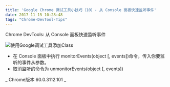 ```yaml
---
title: 'Google Chrome 调试工具小技巧（10）- 从 Console 面板快速监听事件'
date: 2017-11-15 10:28:48
tags: "Chrome-DevTool-Tips"
---
```

Chrome DevTools:  从 Console 面板快速监听事件

![使用Google调试工具添加Class](/images/tip10.gif)

- 在 Console 面板中执行 monitorEvents(object [, events])命令，传入你要监听的事件从参数。
- 取消监听的命令为 unmonitorEvents(object [, events])

_ Chrome版本 60.0.3112.101 _